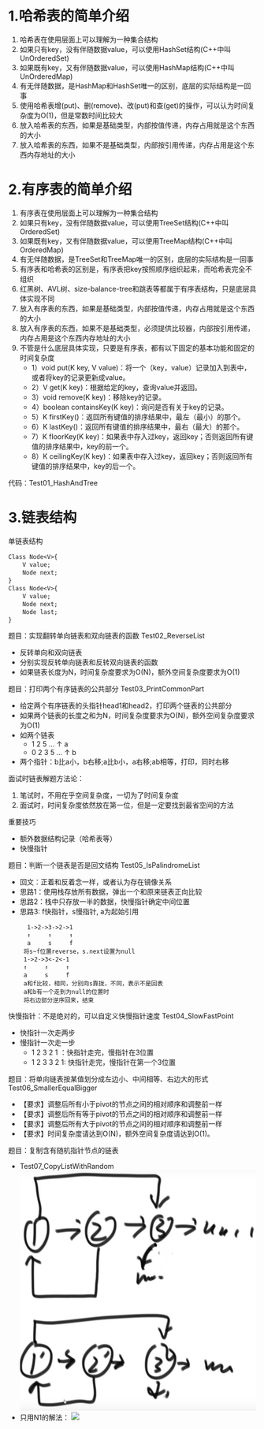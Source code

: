 # 1.哈希表的简单介绍
1. 哈希表在使用层面上可以理解为一种集合结构
2. 如果只有key，没有伴随数据value，可以使用HashSet结构(C++中叫UnOrderedSet)
3. 如果既有key，又有伴随数据value，可以使用HashMap结构(C++中叫UnOrderedMap)
4. 有无伴随数据，是HashMap和HashSet唯一的区别，底层的实际结构是一回事
5. 使用哈希表增(put)、删(remove)、改(put)和查(get)的操作，可以认为时间复杂度为O(1)，但是常数时间比较大
6. 放入哈希表的东西，如果是基础类型，内部按值传递，内存占用就是这个东西的大小
7. 放入哈希表的东西，如果不是基础类型，内部按引用传递，内存占用是这个东西内存地址的大小

# 2.有序表的简单介绍
1. 有序表在使用层面上可以理解为一种集合结构
2. 如果只有key，没有伴随数据value，可以使用TreeSet结构(C++中叫OrderedSet)
3. 如果既有key，又有伴随数据value，可以使用TreeMap结构(C++中叫OrderedMap)
4. 有无伴随数据，是TreeSet和TreeMap唯一的区别，底层的实际结构是一回事
5. 有序表和哈希表的区别是，有序表把key按照顺序组织起来，而哈希表完全不组织
6. 红黑树、AVL树、size-balance-tree和跳表等都属于有序表结构，只是底层具体实现不同
7. 放入有序表的东西，如果是基础类型，内部按值传递，内存占用就是这个东西的大小
8. 放入有序表的东西，如果不是基础类型，必须提供比较器，内部按引用传递，内存占用是这个东西内存地址的大小
9. 不管是什么底层具体实现，只要是有序表，都有以下固定的基本功能和固定的时间复杂度
    - 1）void put(K key, V value)：将一个（key，value）记录加入到表中，或者将key的记录更新成value。
    - 2）V get(K key)：根据给定的key，查询value并返回。
    - 3）void remove(K key)：移除key的记录。
    - 4）boolean containsKey(K key)：询问是否有关于key的记录。
    - 5）K firstKey()：返回所有键值的排序结果中，最左（最小）的那个。
    - 6）K lastKey()：返回所有键值的排序结果中，最右（最大）的那个。
    - 7）K floorKey(K key)：如果表中存入过key，返回key；否则返回所有键值的排序结果中，key的前一个。
    - 8）K ceilingKey(K key)：如果表中存入过key，返回key；否则返回所有键值的排序结果中，key的后一个。

代码：Test01_HashAndTree

# 3.链表结构
单链表结构
```
Class Node<V>{
    V value;
    Node next;
}
Class Node<V>{
    V value;
    Node next;
    Node last;
}
```

题目：实现翻转单向链表和双向链表的函数 Test02_ReverseList
- 反转单向和双向链表
- 分别实现反转单向链表和反转双向链表的函数
- 如果链表长度为N，时间复杂度要求为O(N)，额外空间复杂度要求为O(1)

题目：打印两个有序链表的公共部分 Test03_PrintCommonPart
- 给定两个有序链表的头指针head1和head2，打印两个链表的公共部分
- 如果两个链表的长度之和为N，时间复杂度要求为O(N)，额外空间复杂度要求为O(1)
- 如两个链表
    - 1 2 5 ...
      ↑ 
      a
    - 0 2 3 5 ...
      ↑
      b
- 两个指针：b比a小，b右移;a比b小，a右移;ab相等，打印，同时右移

面试时链表解题方法论：
1. 笔试时，不用在乎空间复杂度，一切为了时间复杂度
2. 面试时，时间复杂度依然放在第一位，但是一定要找到最省空间的方法

重要技巧
- 额外数据结构记录（哈希表等）
- 快慢指针

题目：判断一个链表是否是回文结构  Test05_IsPalindromeList
- 回文：正着和反着念一样，或者认为存在镜像关系
- 思路1：使用栈存放所有数据，弹出一个和原来链表正向比较
- 思路2：栈中只存放一半的数据，快慢指针确定中间位置
- 思路3: f快指针，s慢指针, a为起始引用
  ``` 
    1->2->3->2->1
    ↑     ↑     ↑
    a     s     f
   将s~f位置reverse，s.next设置为null
   1->2->3<-2<-1
   ↑     ↑     ↑
   a     s     f 
   a和f比较，相同，分别向s靠拢，不同，表示不是回表
   a和b有一个走到为null的位置时
   将右边部分逆序回来，结束
  ```
  
快慢指针：不是绝对的，可以自定义快慢指针速度 Test04_SlowFastPoint
- 快指针一次走两步
- 慢指针一次走一步
    - 1 2 3 2 1 ：快指针走完，慢指针在3位置
    - 1 2 3 3 2 1: 快指针走完，慢指针在第一个3位置

题目：将单向链表按某值划分成左边小、中间相等、右边大的形式  Test06_SmallerEqualBigger
- 【要求】调整后所有小于pivot的节点之间的相对顺序和调整前一样
- 【要求】调整后所有等于pivot的节点之间的相对顺序和调整前一样
- 【要求】调整后所有大于pivot的节点之间的相对顺序和调整前一样
- 【要求】时间复杂度请达到O(N)，额外空间复杂度请达到O(1)。

题目：复制含有随机指针节点的链表
- Test07_CopyListWithRandom
![](img/复制带有Random的链表.jpg)
- 只用N1的解法：
![](img/.jpg)